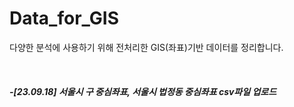 # Data_for_GIS
다양한 분석에 사용하기 위해 전처리한 GIS(좌표)기반 데이터를 정리합니다.

<br/>

##### -[23.09.18] 서울시 구 중심좌표, 서울시 법정동 중심좌표 csv파일 업로드 
